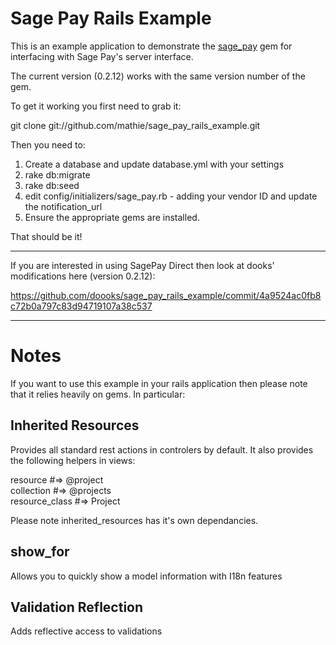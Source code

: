 # Sage Pay Rails Example

This is an example application to demonstrate the [sage_pay](http://github.com/mathie/sage_pay) gem
for interfacing with Sage Pay's server interface.

The current version (0.2.12) works with the same version number of the gem.

To get it working you first need to grab it:

git clone git://github.com/mathie/sage_pay_rails_example.git

Then you need to:

 1. Create a database and update database.yml with your settings
 2. rake db:migrate
 3. rake db:seed
 4. edit config/initializers/sage_pay.rb - adding your vendor ID and update the notification_url
 5. Ensure the appropriate gems are installed.
 
 That should be it!
 
 ---
 
 If you are interested in using SagePay Direct then look at dooks' modifications
 here (version 0.2.12): 
 
 https://github.com/doooks/sage_pay_rails_example/commit/4a9524ac0fb8c72b0a797c83d94719107a38c537
 
 ---
 
 # Notes
 
 If you want to use this example in your rails application then please note that it relies heavily on gems.  In particular:
 
 ## Inherited Resources
 
 Provides all standard rest actions in controlers by default.
 It also provides the following helpers in views:

 resource        #=> @project  
 collection      #=> @projects  
 resource_class  #=> Project  
 
 Please note inherited_resources has it's own dependancies.
 
 ## show_for
 
 Allows you to quickly show a model information with I18n features
 
 ## Validation Reflection
 
 Adds reflective access to validations